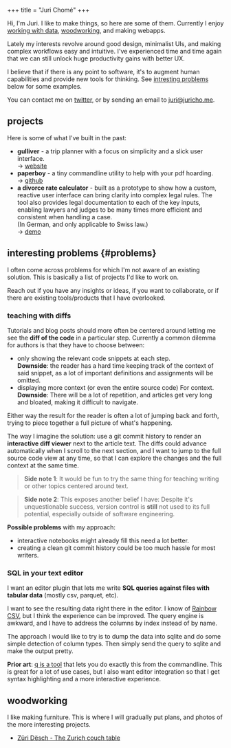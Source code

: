 +++
title = "Juri Chomé"
+++


Hi, I'm Juri. I like to make things, so here are some of them. Currently I enjoy [working with data](https://d-one.ai), [woodworking](#woodworking), and making webapps.

Lately my interests revolve around good design, minimalist UIs, and making complex workflows easy and intuitive. I've experienced time and time again that we can still unlock huge productivity gains with better UX.

I believe that if there is any point to software, it's to augment human capabilities and provide new tools for thinking. See [intresting problems](#problems) below for some examples.

You can contact me on [twitter](https://twitter.com/jurichome), or by sending an email to [juri@juricho.me](mailto:juri@juricho.me).

## projects

Here is some of what I've built in the past:

- **gulliver** - a trip planner with a focus on simplicity and a slick user interface.
<br/>→ [website](https://gllvr.com)
- **paperboy** - a tiny commandline utility to help with your pdf hoarding.
<br/>→ [github](https://github.com/2mol/pboy)
- **a divorce rate calculator** - built as a prototype to show how a custom, reactive user interface can bring clarity into complex legal rules. The tool also provides legal documentation to each of the key inputs, enabling lawyers and judges to be many times more efficient and consistent when handling a case.
<br/>(In German, and only applicable to Swiss law.)
<br/>→ [demo](https://2mol.gitlab.io/urechner)


## interesting problems {#problems}

I often come across problems for which I'm not aware of an existing solution. This is basically a list of projects I'd like to work on.

Reach out if you have any insights or ideas, if you want to collaborate, or if there are existing tools/products that I have overlooked.


### teaching with diffs

Tutorials and blog posts should more often be centered around letting me see the **diff of the code** in a particular step. Currently a common dilemma for authors is that they have to choose between:

- only showing the relevant code snippets at each step.
<br/>**Downside**: the reader has a hard time keeping track of the context of said snippet, as a lot of important definitions and assignments will be omitted.
- displaying more context (or even the entire source code) For context.
<br/>**Downside**: There will be a lot of repetition, and articles get very long and bloated, making it difficult to navigate.

Either way the result for the reader is often a lot of jumping back and forth, trying to piece together a full picture of what's happening.

The way I imagine the solution: use a git commit history to render an **interactive diff viewer** next to the article text. The diffs could advance automatically when I scroll to the next section, and I want to jump to the full source code view at any time, so that I can explore the changes and the full context at the same time.

> **Side note 1**: It would be fun to try the same thing for teaching writing or other topics centered around text.

> **Side note 2**: This exposes another belief I have: Despite it's unquestionable success, version control is **still** not used to its full potential, especially outside of software engineering.

**Possible problems** with my approach:

- interactive notebooks might already fill this need a lot better.
- creating a clean git commit history could be too much hassle for most writers.


### SQL in your text editor

I want an editor plugin that lets me write **SQL queries against files with tabular data** (mostly csv, parquet, etc).

I want to see the resulting data right there in the editor. I know of [Rainbow CSV](https://marketplace.visualstudio.com/items?itemName=mechatroner.rainbow-csv), but I think the experience can be improved. The query engine is awkward, and I have to address the columns by index instead of by name.

The approach I would like to try is to dump the data into sqlite and do some simple detection of column types. Then simply send the query to sqlite and make the output pretty.

**Prior art**: [q is a tool](http://harelba.github.io/q/) that lets you do exactly this from the commandline. This is great for a lot of use cases, but I also want editor integration so that I get syntax highlighting and a more interactive experience.


## woodworking

I like making furniture. This is where I will gradually put plans, and photos of the more interesting projects.

- [Züri Dësch - The Zurich couch table](/zurich-table)
